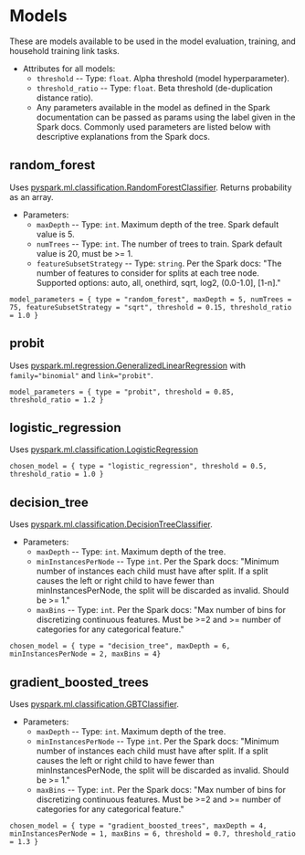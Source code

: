 # Models

These are models available to be used in the model evaluation, training, and household training link tasks.

* Attributes for all models:
  * `threshold` -- Type: `float`.  Alpha threshold (model hyperparameter).
  * `threshold_ratio` -- Type: `float`.  Beta threshold (de-duplication distance ratio).
  * Any parameters available in the model as defined in the Spark documentation can be passed as params using the label given in the Spark docs.  Commonly used parameters are listed below with descriptive explanations from the Spark docs.

## random_forest

Uses [pyspark.ml.classification.RandomForestClassifier](https://spark.apache.org/docs/3.2.1/api/python/reference/api/pyspark.ml.classification.RandomForestClassifier.html).  Returns probability as an array.
* Parameters:
  * `maxDepth` -- Type: `int`. Maximum depth of the tree. Spark default value is 5.
  * `numTrees` -- Type: `int`. The number of trees to train.  Spark default value is 20, must be >= 1.
  * `featureSubsetStrategy` -- Type: `string`. Per the Spark docs: "The number of features to consider for splits at each tree node. Supported options: auto, all, onethird, sqrt, log2, (0.0-1.0], [1-n]."

```
model_parameters = { type = "random_forest", maxDepth = 5, numTrees = 75, featureSubsetStrategy = "sqrt", threshold = 0.15, threshold_ratio = 1.0 }
```

## probit

Uses [pyspark.ml.regression.GeneralizedLinearRegression](https://spark.apache.org/docs/3.2.1/api/python/reference/api/pyspark.ml.regression.GeneralizedLinearRegression.html) with `family="binomial"` and `link="probit"`.  

```
model_parameters = { type = "probit", threshold = 0.85, threshold_ratio = 1.2 }
```

## logistic_regression

Uses [pyspark.ml.classification.LogisticRegression](https://spark.apache.org/docs/3.2.1/api/python/reference/api/pyspark.ml.classification.LogisticRegression.html)

```
chosen_model = { type = "logistic_regression", threshold = 0.5, threshold_ratio = 1.0 }
```

## decision_tree

Uses [pyspark.ml.classification.DecisionTreeClassifier](https://spark.apache.org/docs/3.2.1/api/python/reference/api/pyspark.ml.classification.DecisionTreeClassifier.html).

* Parameters:
  * `maxDepth` -- Type: `int`.  Maximum depth of the tree.
  * `minInstancesPerNode` -- Type `int`. Per the Spark docs: "Minimum number of instances each child must have after split. If a split causes the left or right child to have fewer than minInstancesPerNode, the split will be discarded as invalid. Should be >= 1."
  * `maxBins` -- Type: `int`. Per the Spark docs: "Max number of bins for discretizing continuous features. Must be >=2 and >= number of categories for any categorical feature."

```
chosen_model = { type = "decision_tree", maxDepth = 6, minInstancesPerNode = 2, maxBins = 4}
```

## gradient_boosted_trees

Uses [pyspark.ml.classification.GBTClassifier](https://spark.apache.org/docs/3.2.1/api/python/reference/api/pyspark.ml.classification.GBTClassifier.html).

* Parameters:
  * `maxDepth` -- Type: `int`.  Maximum depth of the tree.
  * `minInstancesPerNode` -- Type `int`. Per the Spark docs: "Minimum number of instances each child must have after split. If a split causes the left or right child to have fewer than minInstancesPerNode, the split will be discarded as invalid. Should be >= 1."
  * `maxBins` -- Type: `int`. Per the Spark docs: "Max number of bins for discretizing continuous features. Must be >=2 and >= number of categories for any categorical feature."
  
```
chosen_model = { type = "gradient_boosted_trees", maxDepth = 4, minInstancesPerNode = 1, maxBins = 6, threshold = 0.7, threshold_ratio = 1.3 }
```
